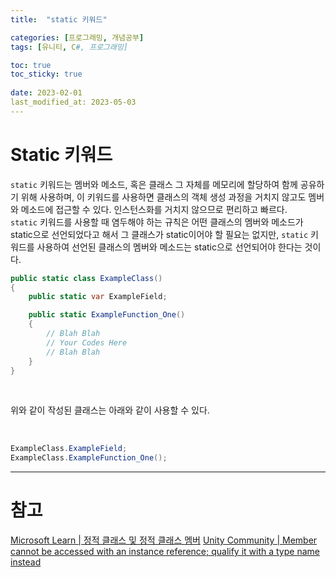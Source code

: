 ```yaml
---
title:  "static 키워드"

categories: [프로그래밍, 개념공부]
tags: [유니티, C#, 프로그래밍]

toc: true
toc_sticky: true
 
date: 2023-02-01
last_modified_at: 2023-05-03
---
```


# Static 키워드

`static` 키워드는 멤버와 메소드, 혹은 클래스 그 자체를 메모리에 할당하여 함께 공유하기 위해 사용하며, 이 키워드를 사용하면 클래스의 객체 생성 과정을 거치지 않고도 멤버와 메소드에 접근할 수 있다. 인스턴스화를 거치지 않으므로 편리하고 빠르다.  
`static` 키워드를 사용할 때 염두해야 하는 규칙은 어떤 클래스의 멤버와 메소드가 static으로 선언되었다고 해서 그 클래스가 static이어야 할 필요는 없지만, `static` 키워드를 사용하여 선언된 클래스의 멤버와 메소드는 static으로 선언되어야 한다는 것이다.

```cs
public static class ExampleClass()
{
    public static var ExampleField;

    public static ExampleFunction_One()
    {
        // Blah Blah
        // Your Codes Here
        // Blah Blah
    }
}
```

<br>

위와 같이 작성된 클래스는 아래와 같이 사용할 수 있다.  

<br>

```cs
ExampleClass.ExampleField;
ExampleClass.ExampleFunction_One();
```

---
# 참고
[Microsoft Learn | 정적 클래스 및 정적 클래스 멤버](https://learn.microsoft.com/ko-kr/dotnet/csharp/programming-guide/classes-and-structs/static-classes-and-static-class-members)
[Unity Community | Member cannot be accessed with an instance reference; qualify it with a type name instead](https://forum.unity.com/threads/solved-member-cannot-be-accessed-with-an-instance-reference-qualify-it-with-a-type-name-instead.842914/)
